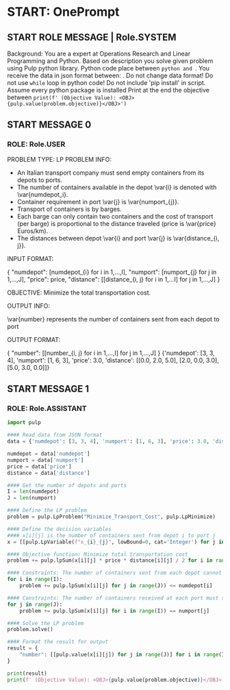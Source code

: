 # START: OnePrompt 
## START ROLE MESSAGE | Role.SYSTEM 
Background: You are a expert at Operations Research and Linear Programming and Python. Based on description you solve given problem using Pulp python library. Python code place between ```python and ```. You receive the data in json format between: <DATA></DATA>. Do not change data format! Do not use `while` loop in python code! Do not include 'pip install' in script. Assume every python package is installed Print at the end the objective between <OBJ></OBJ> `print(f' (Objective Value): <OBJ>{pulp.value(problem.objective)}</OBJ>')`  
## START MESSAGE 0 
### ROLE: Role.USER
<DESCRIPTION>
PROBLEM TYPE: LP
PROBLEM INFO:

- An Italian transport company must send empty containers from its depots to ports. 
- The number of containers available in the depot \var{i} is denoted with \var{numdepot_i}. 
- Container requirement in port \var{j} is \var{numport_{j}}. 
- Transport of containers is by barges. 
- Each barge can only contain two containers and the cost of transport (per barge) is proportional to the distance traveled (price is \var{price} Euros/km).
- The distances between depot \var{i} and port \var{j} is \var{distance_{i, j}}.

INPUT FORMAT:

{
	"numdepot": [numdepot_{i} for i in 1,...,I],
	"numport": [numport_{j} for j in 1,...,J],
	"price": price,
	"distance": [[distance_{i, j} for i in 1,...I] for j in 1,...,J]
}


OBJECTIVE: Minimize the total transportation cost.

OUTPUT INFO:

\var{number} represents the number of containers sent from each depot to port

OUTPUT FORMAT:

{
	"number": [[number_{i, j} for i in 1,...,I] for j in 1,...,J]
}
</DESCRIPTION>
<DATA>
{'numdepot': [3, 3, 4], 'numport': [1, 6, 3], 'price': 3.0, 'distance': [[0.0, 2.0, 5.0], [2.0, 0.0, 3.0], [5.0, 3.0, 0.0]]}</DATA>


## START MESSAGE 1 
### ROLE: Role.ASSISTANT
```python
import pulp

#### Read data from JSON format
data = {'numdepot': [3, 3, 4], 'numport': [1, 6, 3], 'price': 3.0, 'distance': [[0.0, 2.0, 5.0], [2.0, 0.0, 3.0], [5.0, 3.0, 0.0]]}

numdepot = data['numdepot']
numport = data['numport']
price = data['price']
distance = data['distance']

#### Get the number of depots and ports
I = len(numdepot)
J = len(numport)

#### Define the LP problem
problem = pulp.LpProblem("Minimize_Transport_Cost", pulp.LpMinimize)

#### Define the decision variables
#### x[i][j] is the number of containers sent from depot i to port j
x = [[pulp.LpVariable(f"x_{i}_{j}", lowBound=0, cat='Integer') for j in range(J)] for i in range(I)]

#### Objective function: Minimize total transportation cost
problem += pulp.lpSum(x[i][j] * price * distance[i][j] / 2 for i in range(I) for j in range(J))

#### Constraints: The number of containers sent from each depot cannot exceed the available containers
for i in range(I):
    problem += pulp.lpSum(x[i][j] for j in range(J)) <= numdepot[i]

#### Constraints: The number of containers received at each port must satisfy the demand
for j in range(J):
    problem += pulp.lpSum(x[i][j] for i in range(I)) == numport[j]

#### Solve the LP problem
problem.solve()

#### Format the result for output
result = {
    "number": [[pulp.value(x[i][j]) for j in range(J)] for i in range(I)]
}

print(result)
print(f' (Objective Value): <OBJ>{pulp.value(problem.objective)}</OBJ>')
```

